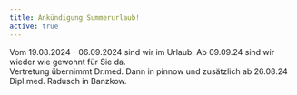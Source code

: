 ```yaml
---
title: Ankündigung Summerurlaub! 
active: true
---
```


Vom 19.08.2024 - 06.09.2024 sind wir im Urlaub. Ab 09.09.24 sind wir wieder wie gewohnt für Sie da. <br> 
Vertretung übernimmt Dr.med. Dann in pinnow und zusätzlich ab 26.08.24 Dipl.med. Radusch in Banzkow. 
